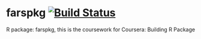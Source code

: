# farspkg [![Build Status](https://travis-ci.org/mandyhee/farspkg.svg?branch=master)](https://travis-ci.org/mandyhee/farspkg)
R package: farspkg, this is the coursework for Coursera: Building R Package


